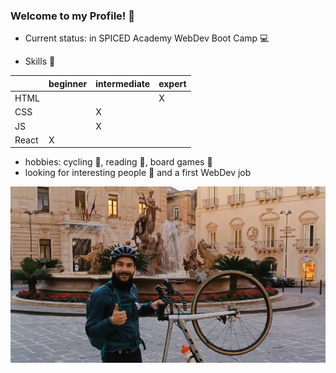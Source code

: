 ### Welcome to my Profile! 👋

 - Current status: in SPICED Academy WebDev Boot Camp 💻

 - Skills 💪

|  | beginner | intermediate | expert |
| ----------- | ----------- | ----------- | ----------- |
| HTML |  |  | X |
| CSS |  | X |  |
| JS |  | X |  |
| React | X |  |  |

 - hobbies: cycling 🚴, reading 📖, board games 🎲
 - looking for interesting people 💬 and a first WebDev job

![sicily](sicilia.jpg)

<!--
**FlorLutz/FlorLutz** is a ✨ _special_ ✨ repository because its `README.md` (this file) appears on your GitHub profile.

Here are some ideas to get you started:

- 🔭 I’m currently working on ...
- 🌱 I’m currently learning ...
- 👯 I’m looking to collaborate on ...
- 🤔 I’m looking for help with ...
- 💬 Ask me about ...
- 📫 How to reach me: ...
- 😄 Pronouns: ...
- ⚡ Fun fact: ...
-->
